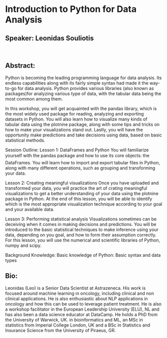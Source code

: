 # Introduction to Python for Data Analysis
## Speaker: Leonidas Souliotis
<br>

## Abstract: 

Python is becoming the leading programming language for data analysis. Its endless capabilities along with its fairly simple syntax had made it the way-to-go for data analysis. Python provides various libraries (also known as packages)for analyzing various type of data, with the tabular data being the most common among them.

In this workshop, you will get acquainted with the pandas library, which is the most widely used package for reading, analyzing and exporting datasets in Python. You will also learn how to visualize many kinds of tabular data using the plotnine package, along with some tips and tricks on how to make your visualizations stand out. Lastly, you will have the opportunity make predictions and take decisions using data, based on basic statistical methods. 

Session Outline:
Lesson 1: DataFrames and Python
You will familiarize yourself with the pandas package and how to use its core objects: the DataFrames. You will learn how to import and export tabular files in Python, along with many different operations, such as grouping and transforming your data.

Lesson 2: Creating meaningful visualizations 
Once you have uploaded and transformed your data, you will practice the art of crating meaningful visualizations to get a better understanding of your data using the plotnine package in Python. At the end of this lesson, you will be able to identify which is the most appropriate visualization technique according to your goal and your available data.

Lesson 3: Performing statistical analysis
Visualizations sometimes can be deceiving when it comes in making decisions and predictions. You will be introduced to the basic statistical techniques to make inference using your data, depending on you goal, and how to form their assumption correctly. For this lesson, you will use the numerical and scientific libraries of Python, numpy and scipy.

Background Knowledge:
Basic knowledge of Python: Basic syntax and data types

## Bio: 

Leonidas (Leo) is a Senior Data Scientist at Astrazeneca. His work is focused around machine learning in oncology, including clinical and non clinical applications. He is also enthusiastic about NLP applications in oncology and how this can be used to leverage patient treatment. He is also a workshop facilitator in the European Leadership University (ELU), NL and has also been a data science educator at DataCamp. He holds a PhD from the University of Warwick, UK. in bioinformatics and ML, an MSc in statistics from Imperial College London, UK and a BSc in Statistics and Insurance Science from the University of Piraeus, GR.